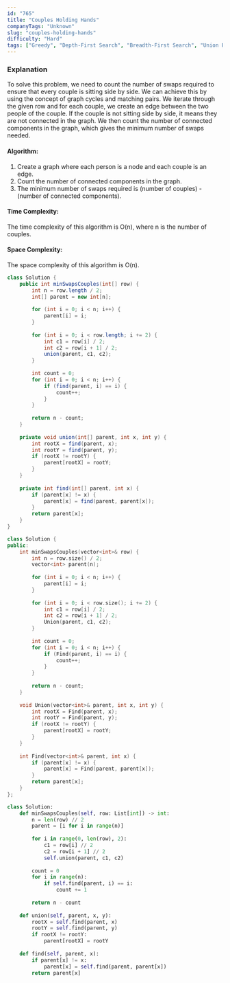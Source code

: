 ```yaml
---
id: "765"
title: "Couples Holding Hands"
companyTags: "Unknown"
slug: "couples-holding-hands"
difficulty: "Hard"
tags: ["Greedy", "Depth-First Search", "Breadth-First Search", "Union Find", "Graph"]
---
```


### Explanation
To solve this problem, we need to count the number of swaps required to ensure that every couple is sitting side by side. We can achieve this by using the concept of graph cycles and matching pairs. We iterate through the given row and for each couple, we create an edge between the two people of the couple. If the couple is not sitting side by side, it means they are not connected in the graph. We then count the number of connected components in the graph, which gives the minimum number of swaps needed.

#### Algorithm:
1. Create a graph where each person is a node and each couple is an edge.
2. Count the number of connected components in the graph.
3. The minimum number of swaps required is (number of couples) - (number of connected components).

#### Time Complexity:
The time complexity of this algorithm is O(n), where n is the number of couples.

#### Space Complexity:
The space complexity of this algorithm is O(n).
```java
class Solution {
    public int minSwapsCouples(int[] row) {
        int n = row.length / 2;
        int[] parent = new int[n];
        
        for (int i = 0; i < n; i++) {
            parent[i] = i;
        }
        
        for (int i = 0; i < row.length; i += 2) {
            int c1 = row[i] / 2;
            int c2 = row[i + 1] / 2;
            union(parent, c1, c2);
        }
        
        int count = 0;
        for (int i = 0; i < n; i++) {
            if (find(parent, i) == i) {
                count++;
            }
        }
        
        return n - count;
    }
    
    private void union(int[] parent, int x, int y) {
        int rootX = find(parent, x);
        int rootY = find(parent, y);
        if (rootX != rootY) {
            parent[rootX] = rootY;
        }
    }
    
    private int find(int[] parent, int x) {
        if (parent[x] != x) {
            parent[x] = find(parent, parent[x]);
        }
        return parent[x];
    }
}
```

```cpp
class Solution {
public:
    int minSwapsCouples(vector<int>& row) {
        int n = row.size() / 2;
        vector<int> parent(n);
        
        for (int i = 0; i < n; i++) {
            parent[i] = i;
        }
        
        for (int i = 0; i < row.size(); i += 2) {
            int c1 = row[i] / 2;
            int c2 = row[i + 1] / 2;
            Union(parent, c1, c2);
        }
        
        int count = 0;
        for (int i = 0; i < n; i++) {
            if (Find(parent, i) == i) {
                count++;
            }
        }
        
        return n - count;
    }
    
    void Union(vector<int>& parent, int x, int y) {
        int rootX = Find(parent, x);
        int rootY = Find(parent, y);
        if (rootX != rootY) {
            parent[rootX] = rootY;
        }
    }
    
    int Find(vector<int>& parent, int x) {
        if (parent[x] != x) {
            parent[x] = Find(parent, parent[x]);
        }
        return parent[x];
    }
};
```

```python
class Solution:
    def minSwapsCouples(self, row: List[int]) -> int:
        n = len(row) // 2
        parent = [i for i in range(n)]
        
        for i in range(0, len(row), 2):
            c1 = row[i] // 2
            c2 = row[i + 1] // 2
            self.union(parent, c1, c2)
        
        count = 0
        for i in range(n):
            if self.find(parent, i) == i:
                count += 1
        
        return n - count
    
    def union(self, parent, x, y):
        rootX = self.find(parent, x)
        rootY = self.find(parent, y)
        if rootX != rootY:
            parent[rootX] = rootY
    
    def find(self, parent, x):
        if parent[x] != x:
            parent[x] = self.find(parent, parent[x])
        return parent[x]
```